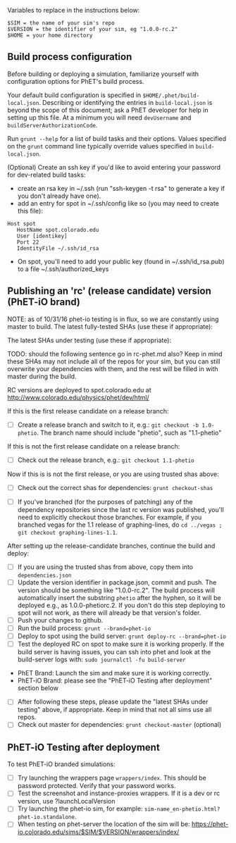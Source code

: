 Variables to replace in the instructions below:

```
$SIM = the name of your sim's repo
$VERSION = the identifier of your sim, eg "1.0.0-rc.2"
$HOME = your home directory
```


## Build process configuration

Before building or deploying a simulation, familiarize yourself with configuration options for PhET's build process.

Your default build configuration is specified in `$HOME/.phet/build-local.json`. Describing or identifying the entries in `build-local.json` is beyond the scope of this document; ask a PhET developer for help in setting up this file. At a minimum you will need `devUsername` and `buildServerAuthorizationCode`.

Run `grunt --help` for a list of build tasks and their options. Values specified on the `grunt` command line typically override values specified in `build-local.json`.

(Optional) Create an ssh key if you'd like to avoid entering your password for dev-related build tasks:

- create an rsa key in ~/.ssh (run "ssh-keygen -t rsa" to generate a key if you don't already have one).
- add an entry for spot in ~/.ssh/config like so (you may need to create this file):

```
Host spot
   HostName spot.colorado.edu
   User [identikey]
   Port 22
   IdentityFile ~/.ssh/id_rsa
```
- On spot, you'll need to add your public key (found in ~/.ssh/id_rsa.pub) to a file ~/.ssh/authorized_keys

## Publishing an 'rc' (release candidate) version (PhET-iO brand)

NOTE: as of 10/31/16 phet-io testing is in flux, so we are constantly using master to build.
The latest fully-tested SHAs (use these if appropriate): 

The latest SHAs under testing (use these if appropriate): 

TODO: should the following sentence go in rc-phet.md also?
Keep in mind these SHAs may not include all of the repos for your sim, 
but you can still overwrite your dependencies with them, and the rest will be filled in with master during the build.

RC versions are deployed to spot.colorado.edu at http://www.colorado.edu/physics/phet/dev/html/

If this is the first release candidate on a release branch:

- [ ] Create a release branch and switch to it, e.g.: `git checkout -b 1.0-phetio`. The branch name should include "phetio", such as "1.1-phetio"

If this is not the first release candidate on a release branch:

- [ ] Check out the release branch, e.g.: `git checkout 1.1-phetio`

Now if this is is not the first release, or you are using trusted shas above:

- [ ] Check out the correct shas for dependencies: `grunt checkout-shas`

- [ ] If you've branched (for the purposes of patching) any of the dependency repositories since the last rc version was
published, you'll need to explicitly checkout those branches. For example, if you branched vegas for the 1.1 release of
graphing-lines, do `cd ../vegas ; git checkout graphing-lines-1.1`.

After setting up the release-candidate branches, continue the build and deploy:


- [ ] If you are using the trusted shas from above, copy them into `dependencies.json`
- [ ] Update the version identifier in package.json, commit and push. The version should be something like "1.0.0-rc.2".
The build process will automatically insert the substring `phetio` after the hyphen, so it will be deployed e.g., as 1.0.0-phetiorc.2. 
If you don't do this step deploying to spot will not work, as there will already be that version's folder.
- [ ] Push your changes to github.
- [ ] Run the build process: `grunt --brand=phet-io`
- [ ] Deploy to spot using the build server: `grunt deploy-rc --brand=phet-io`
- [ ] Test the deployed RC on spot to make sure it is working properly. If the build server is having issues,
you can ssh into phet and look at the build-server logs with: `sudo journalctl -fu build-server`
 * PhET Brand: Launch the sim and make sure it is working correctly.
 * PhET-iO Brand: please see the "PhET-iO Testing after deployment" section below
- [ ] After following these steps, please update the "latest SHAs under testing" above, if appropriate.  Keep in mind
that not all sims use all repos.
- [ ] Check out master for dependencies: `grunt checkout-master` (optional)

## PhET-iO Testing after deployment

To test PhET-iO branded simulations:
- [ ] Try launching the wrappers page `wrappers/index`.  This should be password protected.  Verify that your password works.
- [ ] Test the screenshot and instance-proxies wrappers.  If it is a dev or rc version, use ?launchLocalVersion
- [ ] Try launching the phet-io sim, for example: `sim-name_en-phetio.html?phet-io.standalone`.
- [ ] When testing on phet-server the location of the sim will be: https://phet-io.colorado.edu/sims/$SIM/$VERSION/wrappers/index/
